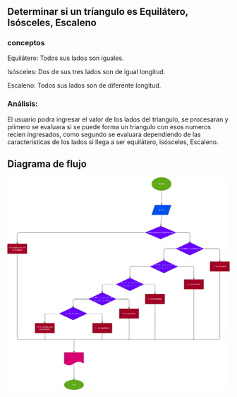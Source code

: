 # 
## Determinar si un tríangulo es Equilátero, Isósceles, Escaleno
### conceptos
Equilátero: Todos sus lados son iguales.

Isósceles: Dos de sus tres lados son de igual longitud.

Escaleno: Todos sus lados son de diferente longitud.

### Análisis: 
El usuario podra ingresar el valor de los lados del tríangulo, se procesaran y primero se evaluara si se puede forma un triangulo con esos numeros recien ingresados, como segundo se evaluara dependiendo de las caracteristicas de los lados si llega a ser equilátero, isósceles, Escaleno.

## Diagrama de flujo
![diagrama de flujo](diagrama.png)